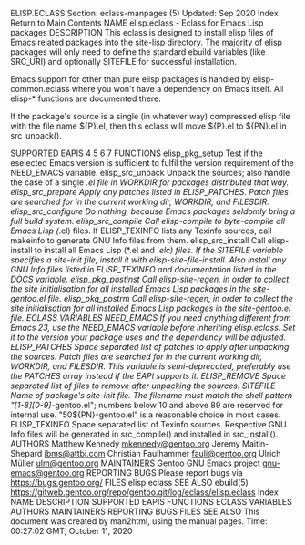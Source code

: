 ELISP.ECLASS
Section: eclass-manpages (5)
Updated: Sep 2020
Index Return to Main Contents
NAME
elisp.eclass - Eclass for Emacs Lisp packages
DESCRIPTION
This eclass is designed to install elisp files of Emacs related packages into the site-lisp directory. The majority of elisp packages will only need to define the standard ebuild variables (like SRC_URI) and optionally SITEFILE for successful installation.

Emacs support for other than pure elisp packages is handled by elisp-common.eclass where you won't have a dependency on Emacs itself. All elisp-* functions are documented there.

If the package's source is a single (in whatever way) compressed elisp file with the file name ${P}.el, then this eclass will move ${P}.el to ${PN}.el in src_unpack().

SUPPORTED EAPIS
4 5 6 7
FUNCTIONS
elisp_pkg_setup
Test if the eselected Emacs version is sufficient to fulfil the version requirement of the NEED_EMACS variable.
elisp_src_unpack
Unpack the sources; also handle the case of a single *.el file in WORKDIR for packages distributed that way.
elisp_src_prepare
Apply any patches listed in ELISP_PATCHES. Patch files are searched for in the current working dir, WORKDIR, and FILESDIR.
elisp_src_configure
Do nothing, because Emacs packages seldomly bring a full build system.
elisp_src_compile
Call elisp-compile to byte-compile all Emacs Lisp (*.el) files. If ELISP_TEXINFO lists any Texinfo sources, call makeinfo to generate GNU Info files from them.
elisp_src_install
Call elisp-install to install all Emacs Lisp (*.el and *.elc) files. If the SITEFILE variable specifies a site-init file, install it with elisp-site-file-install. Also install any GNU Info files listed in ELISP_TEXINFO and documentation listed in the DOCS variable.
elisp_pkg_postinst
Call elisp-site-regen, in order to collect the site initialisation for all installed Emacs Lisp packages in the site-gentoo.el file.
elisp_pkg_postrm
Call elisp-site-regen, in order to collect the site initialisation for all installed Emacs Lisp packages in the site-gentoo.el file.
ECLASS VARIABLES
NEED_EMACS
If you need anything different from Emacs 23, use the NEED_EMACS variable before inheriting elisp.eclass. Set it to the version your package uses and the dependency will be adjusted.
ELISP_PATCHES
Space separated list of patches to apply after unpacking the sources. Patch files are searched for in the current working dir, WORKDIR, and FILESDIR. This variable is semi-deprecated, preferably use the PATCHES array instead if the EAPI supports it.
ELISP_REMOVE
Space separated list of files to remove after unpacking the sources.
SITEFILE
Name of package's site-init file. The filename must match the shell pattern "[1-8][0-9]*-gentoo.el"; numbers below 10 and above 89 are reserved for internal use. "50${PN}-gentoo.el" is a reasonable choice in most cases.
ELISP_TEXINFO
Space separated list of Texinfo sources. Respective GNU Info files will be generated in src_compile() and installed in src_install().
AUTHORS
Matthew Kennedy <mkennedy@gentoo.org>
Jeremy Maitin-Shepard <jbms@attbi.com>
Christian Faulhammer <fauli@gentoo.org>
Ulrich Müller <ulm@gentoo.org>
MAINTAINERS
Gentoo GNU Emacs project <gnu-emacs@gentoo.org>
REPORTING BUGS
Please report bugs via https://bugs.gentoo.org/
FILES
elisp.eclass
SEE ALSO
ebuild(5)
https://gitweb.gentoo.org/repo/gentoo.git/log/eclass/elisp.eclass
Index
NAME
DESCRIPTION
SUPPORTED EAPIS
FUNCTIONS
ECLASS VARIABLES
AUTHORS
MAINTAINERS
REPORTING BUGS
FILES
SEE ALSO
This document was created by man2html, using the manual pages.
Time: 00:27:02 GMT, October 11, 2020